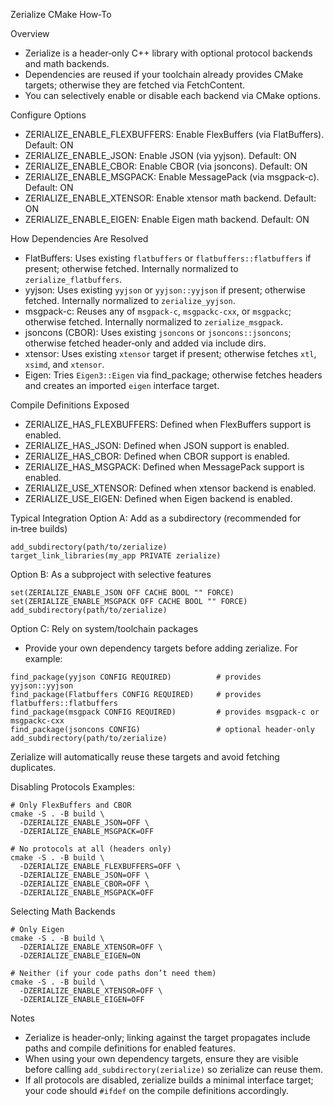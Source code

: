 Zerialize CMake How‑To

Overview
- Zerialize is a header‑only C++ library with optional protocol backends and math backends.
- Dependencies are reused if your toolchain already provides CMake targets; otherwise they are fetched via FetchContent.
- You can selectively enable or disable each backend via CMake options.

Configure Options
- ZERIALIZE_ENABLE_FLEXBUFFERS: Enable FlexBuffers (via FlatBuffers). Default: ON
- ZERIALIZE_ENABLE_JSON: Enable JSON (via yyjson). Default: ON
- ZERIALIZE_ENABLE_CBOR: Enable CBOR (via jsoncons). Default: ON
- ZERIALIZE_ENABLE_MSGPACK: Enable MessagePack (via msgpack-c). Default: ON
- ZERIALIZE_ENABLE_XTENSOR: Enable xtensor math backend. Default: ON
- ZERIALIZE_ENABLE_EIGEN: Enable Eigen math backend. Default: ON

How Dependencies Are Resolved
- FlatBuffers: Uses existing `flatbuffers` or `flatbuffers::flatbuffers` if present; otherwise fetched. Internally normalized to `zerialize_flatbuffers`.
- yyjson: Uses existing `yyjson` or `yyjson::yyjson` if present; otherwise fetched. Internally normalized to `zerialize_yyjson`.
- msgpack-c: Reuses any of `msgpack-c`, `msgpackc-cxx`, or `msgpackc`; otherwise fetched. Internally normalized to `zerialize_msgpack`.
- jsoncons (CBOR): Uses existing `jsoncons` or `jsoncons::jsoncons`; otherwise fetched header‑only and added via include dirs.
- xtensor: Uses existing `xtensor` target if present; otherwise fetches `xtl`, `xsimd`, and `xtensor`.
- Eigen: Tries `Eigen3::Eigen` via find_package; otherwise fetches headers and creates an imported `eigen` interface target.

Compile Definitions Exposed
- ZERIALIZE_HAS_FLEXBUFFERS: Defined when FlexBuffers support is enabled.
- ZERIALIZE_HAS_JSON: Defined when JSON support is enabled.
- ZERIALIZE_HAS_CBOR: Defined when CBOR support is enabled.
- ZERIALIZE_HAS_MSGPACK: Defined when MessagePack support is enabled.
- ZERIALIZE_USE_XTENSOR: Defined when xtensor backend is enabled.
- ZERIALIZE_USE_EIGEN: Defined when Eigen backend is enabled.

Typical Integration
Option A: Add as a subdirectory (recommended for in‑tree builds)
```
add_subdirectory(path/to/zerialize)
target_link_libraries(my_app PRIVATE zerialize)
```

Option B: As a subproject with selective features
```
set(ZERIALIZE_ENABLE_JSON OFF CACHE BOOL "" FORCE)
set(ZERIALIZE_ENABLE_MSGPACK OFF CACHE BOOL "" FORCE)
add_subdirectory(path/to/zerialize)
```

Option C: Rely on system/toolchain packages
- Provide your own dependency targets before adding zerialize. For example:
```
find_package(yyjson CONFIG REQUIRED)          # provides yyjson::yyjson
find_package(Flatbuffers CONFIG REQUIRED)     # provides flatbuffers::flatbuffers
find_package(msgpack CONFIG REQUIRED)         # provides msgpack-c or msgpackc-cxx
find_package(jsoncons CONFIG)                 # optional header‑only
add_subdirectory(path/to/zerialize)
```
Zerialize will automatically reuse these targets and avoid fetching duplicates.

Disabling Protocols
Examples:
```
# Only FlexBuffers and CBOR
cmake -S . -B build \
  -DZERIALIZE_ENABLE_JSON=OFF \
  -DZERIALIZE_ENABLE_MSGPACK=OFF

# No protocols at all (headers only)
cmake -S . -B build \
  -DZERIALIZE_ENABLE_FLEXBUFFERS=OFF \
  -DZERIALIZE_ENABLE_JSON=OFF \
  -DZERIALIZE_ENABLE_CBOR=OFF \
  -DZERIALIZE_ENABLE_MSGPACK=OFF
```

Selecting Math Backends
```
# Only Eigen
cmake -S . -B build \
  -DZERIALIZE_ENABLE_XTENSOR=OFF \
  -DZERIALIZE_ENABLE_EIGEN=ON

# Neither (if your code paths don’t need them)
cmake -S . -B build \
  -DZERIALIZE_ENABLE_XTENSOR=OFF \
  -DZERIALIZE_ENABLE_EIGEN=OFF
```

Notes
- Zerialize is header‑only; linking against the target propagates include paths and compile definitions for enabled features.
- When using your own dependency targets, ensure they are visible before calling `add_subdirectory(zerialize)` so zerialize can reuse them.
- If all protocols are disabled, zerialize builds a minimal interface target; your code should `#ifdef` on the compile definitions accordingly.

